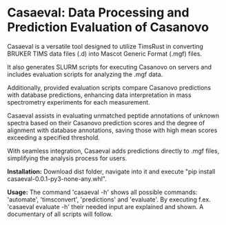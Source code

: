 # Casaeval: Data Processing and Prediction Evaluation of Casanovo

Casaeval is a versatile tool designed to utilize TimsRust in converting BRUKER TIMS data files (.d) into Mascot Generic Format (.mgf) files.

It also generates SLURM scripts for executing Casanovo on servers and includes evaluation scripts for analyzing the .mgf data.

Additionally, provided evaluation scripts compare Casanovo predictions with database predictions, enhancing data interpretation in mass spectrometry experiments for each measurement.

Casaeval assists in evaluating unmatched peptide annotations of unknown spectra based on their Casanovo prediction scores and the degree of alignment with database annotations, saving those with high mean scores exceeding a specified threshold.

With seamless integration, Casaeval adds predictions directly to .mgf files, simplifying the analysis process for users.



**Installation:** Download dist folder, navigate into it and execute "pip install casaeval-0.0.1-py3-none-any.whl".

**Usage:** The command 'casaeval -h' shows all possible commands: 'automate', 'timsconvert', 'predictions' and 'evaluate'. By executing f.ex. 'casaeval evaluate -h' their needed input are explained and shown. A documentary of all scripts will follow.

